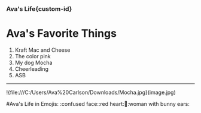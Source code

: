 ### Ava's Life{custom-id}
# Ava's Favorite Things
1. Kraft Mac and Cheese
2. The color pink
3. My dog Mocha
4. Cheerleading
5. ASB

---
!{file:///C:/Users/Ava%20Carlson/Downloads/Mocha.jpg}(image.jpg)

#Ava's Life in Emojis:
:confused face::red heart::dog::woman with bunny ears:
